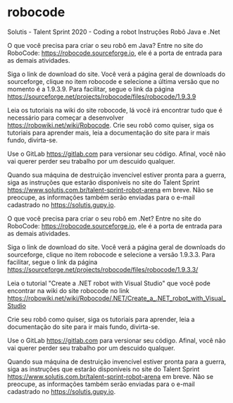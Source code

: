 # robocode
Solutis - Talent Sprint 2020 - Coding a robot 
Instruções Robô Java e .Net

O que você precisa para criar o seu robô em Java?
Entre no site do RoboCode: https://robocode.sourceforge.io, ele é a porta de entrada para as demais atividades.

Siga o link de download do site. Você verá a página geral de downloads do sourceforge, clique no item robocode e selecione a última versão que no momento é a 1.9.3.9. Para facilitar, segue o link da página https://sourceforge.net/projects/robocode/files/robocode/1.9.3.9

Leia os tutoriais na wiki do site robocode, lá você irá encontrar tudo que é necessário para começar a desenvolver https://robowiki.net/wiki/Robocode. Crie seu robô como quiser, siga os tutoriais para aprender mais, leia a documentação do site para ir mais fundo, divirta-se.

Use o GitLab https://gitlab.com para versionar seu código. Afinal, você não vai querer perder seu trabalho por um descuido qualquer.

Quando sua máquina de destruição invencível estiver pronta para a guerra, siga as instruções que estarão disponíveis no site do Talent Sprint https://www.solutis.com.br/talent-sprint-robot-arena em breve. Não se preocupe, as informações também serão enviadas para o e-mail cadastrado no https://solutis.gupy.io.


O que você precisa para criar o seu robô em .Net?
Entre no site do RoboCode: https://robocode.sourceforge.io, ele é a porta de entrada para as demais atividades.

Siga o link de download do site. Você verá a página geral de downloads do sourceforge, clique no item robocode e selecione a versão 1.9.3.3. Para facilitar, segue o link da página https://sourceforge.net/projects/robocode/files/robocode/1.9.3.3/

Leia o tutorial "Create a .NET robot with Visual Studio" que você pode encontrar na wiki do site robocode no link https://robowiki.net/wiki/Robocode/.NET/Create_a_.NET_robot_with_Visual_Studio

Crie seu robô como quiser, siga os tutoriais para aprender, leia a documentação do site para ir mais fundo, divirta-se.

Use o GitLab https://gitlab.com para versionar seu código. Afinal, você não vai querer perder seu trabalho por um descuido qualquer.

Quando sua máquina de destruição invencível estiver pronta para a guerra, siga as instruções que estarão disponíveis no site do Talent Sprint https://www.solutis.com.br/talent-sprint-robot-arena em breve. Não se preocupe, as informações também serão enviadas para o e-mail cadastrado no https://solutis.gupy.io.

